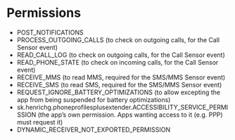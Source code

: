 Permissions
===========

- POST_NOTIFICATIONS
- PROCESS_OUTGOING_CALLS (to check on outgoing calls, for the Call Sensor event)
- READ_CALL_LOG (to check on outgoing calls, for the Call Sensor event)
- READ_PHONE_STATE (to check on incoming calls, for the Call Sensor event)
- RECEIVE_MMS (to read MMS, required for the SMS/MMS Sensor event)
- RECEIVE_SMS (to read SMS, required for the SMS/MMS Sensor event)
- REQUEST_IGNORE_BATTERY_OPTIMIZATIONS (to allow excepting the app from being suspended for battery optimizations)
- sk.henrichg.phoneprofilesplusextender.ACCESSIBILITY_SERVICE_PERMISSION (the app’s own permission. Apps wanting access to it (e.g. PPP) must request it)
- DYNAMIC_RECEIVER_NOT_EXPORTED_PERMISSION